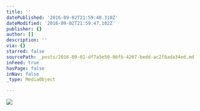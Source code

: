 ```yaml
---
title: ''
datePublished: '2016-09-02T21:59:48.310Z'
dateModified: '2016-09-02T21:59:47.102Z'
publisher: {}
author: []
description: ''
via: {}
starred: false
sourcePath: _posts/2016-09-01-df7a5e50-86fb-4207-bedd-ac2f8ada34ed.md
inFeed: true
hasPage: false
inNav: false
_type: MediaObject

---
```

![](https://the-grid-user-content.s3-us-west-2.amazonaws.com/1ea95bba-61f8-4742-b0f9-2a69f0c5fdf2.jpg)